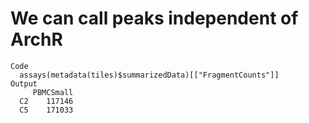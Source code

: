 # We can call peaks independent of ArchR

    Code
      assays(metadata(tiles)$summarizedData)[["FragmentCounts"]]
    Output
         PBMCSmall
      C2    117146
      C5    171033

